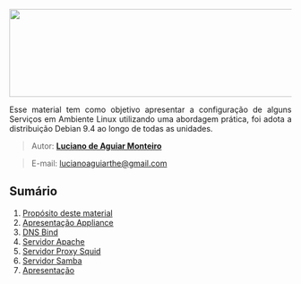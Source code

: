 
<p align="center"><img src="manuscript/images/logo2.png"  width="850" height="157" align="middle"/></p>

<p align="justify">Esse material tem como objetivo apresentar a configuração de alguns Serviços em Ambiente Linux utilizando uma abordagem prática, foi adota a distribuição Debian 9.4 ao longo de todas as unidades.</p>

> Autor: **[Luciano de Aguiar Monteiro](https://github.com/lucianoaguiarthe)**

> E-mail: lucianoaguiarthe@gmail.com

## Sumário

1. [Propósito deste material](manuscript/proposito.md)
1. [Apresentação Appliance](manuscript/appliance.md)
1. [DNS Bind](manuscript/dns.md)
1. [Servidor Apache](manuscript/apache.md)
2. [Servidor Proxy Squid](manuscript/squid.md)
3. [Servidor Samba](manuscript/samba.md)
4. [Apresentação](manuscript/Apresentação.md)